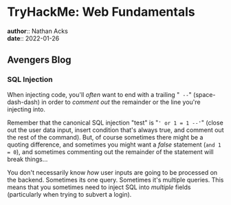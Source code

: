 # TryHackMe: Web Fundamentals

**author**:: Nathan Acks  
**date**:: 2022-01-26

## Avengers Blog

### SQL Injection

When injecting code, you'll *often* want to end with a trailing "` --`" (space-dash-dash) in order to *comment out* the remainder or the line you're injecting into.

Remember that the canonical SQL injection "test" is "`' or 1 = 1 --'`"  (close out the user data input, insert condition that's always true, and comment out the rest of the command). But, of course sometimes there might be a quoting difference, and sometimes you might want a *false* statement (`and 1 = 0`), and sometimes commenting out the remainder of the statement will break things…

You don't necessarily know *how* user inputs are going to be processed on the backend. Sometimes its one query. Sometimes it's multiple queries. This means that you sometimes need to inject SQL into *multiple* fields (particularly when trying to subvert a login).
